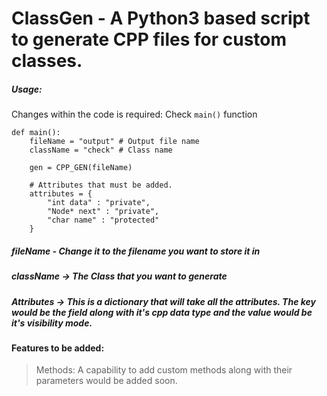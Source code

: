 # ClassGen - A Python3 based script to generate CPP files for custom classes.

##### Usage:
Changes within the code is required:
Check `main()` function
```
def main():
	fileName = "output" # Output file name
	className = "check" # Class name

	gen = CPP_GEN(fileName)

	# Attributes that must be added.
	attributes = {
		"int data" : "private",
		"Node* next" : "private",
		"char name" : "protected"
	}
```

##### fileName - Change it to the filename you want to store it in
##### className -> The Class that you want to generate
##### Attributes -> This is a dictionary that will take all the attributes. The key would be the field along with it's cpp data type and the value would be it's visibility mode.

#### Features to be added:
> Methods:
A capability to add custom methods along with their parameters would be added soon.

